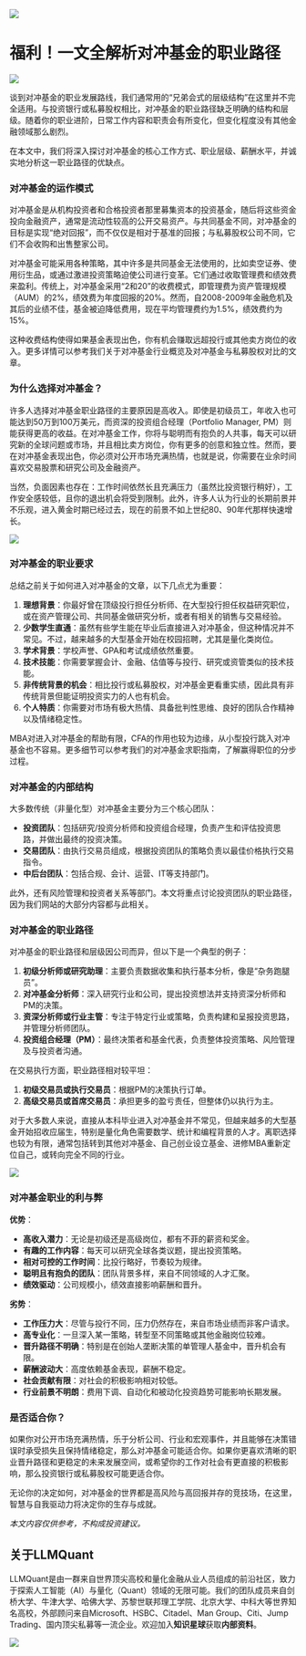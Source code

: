 ![](https://fastly.jsdelivr.net/gh/bucketio/img11@main/2024/10/21/1729466068183-23134fce-3131-4262-b18c-f378d71af4f6.gif)

# 福利！一文全解析对冲基金的职业路径

![](https://fastly.jsdelivr.net/gh/bucketio/img9@main/2024/10/20/1729465031968-b3c8959e-1d37-4b8a-91b1-b0b0dfe25143.png)

谈到对冲基金的职业发展路线，我们通常用的“兄弟会式的层级结构”在这里并不完全适用。与投资银行或私募股权相比，对冲基金的职业路径缺乏明确的结构和层级。随着你的职业进阶，日常工作内容和职责会有所变化，但变化程度没有其他金融领域那么剧烈。

在本文中，我们将深入探讨对冲基金的核心工作方式、职业层级、薪酬水平，并诚实地分析这一职业路径的优缺点。

### 对冲基金的运作模式

对冲基金是从机构投资者和合格投资者那里募集资本的投资基金，随后将这些资金投向金融资产，通常是流动性较高的公开交易资产。与共同基金不同，对冲基金的目标是实现“绝对回报”，而不仅仅是相对于基准的回报；与私募股权公司不同，它们不会收购和出售整家公司。

对冲基金可能采用各种策略，其中许多是共同基金无法使用的，比如卖空证券、使用衍生品，或通过激进投资策略迫使公司进行变革。它们通过收取管理费和绩效费来盈利。传统上，对冲基金采用“2和20”的收费模式，即管理费为资产管理规模（AUM）的2%，绩效费为年度回报的20%。然而，自2008-2009年金融危机及其后的业绩不佳，基金被迫降低费用，现在平均管理费约为1.5%，绩效费约为15%。

这种收费结构使得如果基金表现出色，你有机会赚取远超投行或其他卖方岗位的收入。更多详情可以参考我们关于对冲基金行业概览及对冲基金与私募股权对比的文章。

### 为什么选择对冲基金？

许多人选择对冲基金职业路径的主要原因是高收入。即使是初级员工，年收入也可能达到50万到100万美元，而资深的投资组合经理（Portfolio Manager, PM）则能获得更高的收益。在对冲基金工作，你将与聪明而有抱负的人共事，每天可以研究新的全球问题或市场，并且相比卖方岗位，你有更多的创意和独立性。然而，要在对冲基金表现出色，你必须对公开市场充满热情，也就是说，你需要在业余时间喜欢交易股票和研究公司及金融资产。

当然，负面因素也存在：工作时间依然长且充满压力（虽然比投资银行稍好），工作安全感较低，且你的退出机会将受到限制。此外，许多人认为行业的长期前景并不乐观，进入黄金时期已经过去，现在的前景不如上世纪80、90年代那样快速增长。


![](https://fastly.jsdelivr.net/gh/bucketio/img13@main/2024/12/20/1734730631357-1f33c0b7-f87e-485b-b354-b01c81cbcdd1.png)


### 对冲基金的职业要求

总结之前关于如何进入对冲基金的文章，以下几点尤为重要：

1. **理想背景**：你最好曾在顶级投行担任分析师、在大型投行担任权益研究职位，或在资产管理公司、共同基金做研究分析，或者有相关的销售与交易经验。
2. **少数学生直通**：虽然有些学生能在毕业后直接进入对冲基金，但这种情况并不常见。不过，越来越多的大型基金开始在校园招聘，尤其是量化类岗位。
3. **学术背景**：学校声誉、GPA和考试成绩依然重要。
4. **技术技能**：你需要掌握会计、金融、估值等与投行、研究或资管类似的技术技能。
5. **非传统背景的机会**：相比投行或私募股权，对冲基金更看重实绩，因此具有非传统背景但能证明投资实力的人也有机会。
6. **个人特质**：你需要对市场有极大热情、具备批判性思维、良好的团队合作精神以及情绪稳定性。

MBA对进入对冲基金的帮助有限，CFA的作用也较为边缘，从小型投行跳入对冲基金也不容易。更多细节可以参考我们的对冲基金求职指南，了解赢得职位的分步过程。

### 对冲基金的内部结构

大多数传统（非量化型）对冲基金主要分为三个核心团队：

- **投资团队**：包括研究/投资分析师和投资组合经理，负责产生和评估投资思路，并做出最终的投资决策。
- **交易团队**：由执行交易员组成，根据投资团队的策略负责以最佳价格执行交易指令。
- **中后台团队**：包括合规、会计、运营、IT等支持部门。

此外，还有风险管理和投资者关系等部门。本文将重点讨论投资团队的职业路径，因为我们网站的大部分内容都与此相关。

### 对冲基金的职业路径

对冲基金的职业路径和层级因公司而异，但以下是一个典型的例子：

1. **初级分析师或研究助理**：主要负责数据收集和执行基本分析，像是“杂务跑腿员”。
2. **对冲基金分析师**：深入研究行业和公司，提出投资想法并支持资深分析师和PM的决策。
3. **资深分析师或行业主管**：专注于特定行业或策略，负责构建和呈报投资思路，并管理分析师团队。
4. **投资组合经理（PM）**：最终决策者和基金代表，负责整体投资策略、风险管理及与投资者沟通。

在交易执行方面，职业路径相对较平坦：

1. **初级交易员或执行交易员**：根据PM的决策执行订单。
2. **高级交易员或首席交易员**：承担更多的盈亏责任，但整体仍以执行为主。

对于大多数人来说，直接从本科毕业进入对冲基金并不常见，但越来越多的大型基金开始招收应届生，特别是量化角色需要数学、统计和编程背景的人才。离职选择也较为有限，通常包括转到其他对冲基金、自己创业设立基金、进修MBA重新定位自己，或转向完全不同的行业。


![](https://fastly.jsdelivr.net/gh/bucketio/img4@main/2024/12/20/1734730651991-3ad63169-a5f5-4df3-8b53-e9885fc34775.png)


### 对冲基金职业的利与弊

**优势**：

- **高收入潜力**：无论是初级还是高级岗位，都有不菲的薪资和奖金。
- **有趣的工作内容**：每天可以研究全球各类议题，提出投资策略。
- **相对可控的工作时间**：比投行略好，节奏较为规律。
- **聪明且有抱负的团队**：团队背景多样，来自不同领域的人才汇聚。
- **绩效驱动**：公司规模小，绩效直接影响薪酬和晋升。

**劣势**：

- **工作压力大**：尽管与投行不同，压力仍然存在，来自市场业绩而非客户请求。
- **高专业化**：一旦深入某一策略，转型至不同策略或其他金融岗位较难。
- **晋升路径不明确**：特别是在创始人垄断决策的单管理人基金中，晋升机会有限。
- **薪酬波动大**：高度依赖基金表现，薪酬不稳定。
- **社会贡献有限**：对社会的积极影响相对较低。
- **行业前景不明朗**：费用下调、自动化和被动化投资趋势可能影响长期发展。

### 是否适合你？

如果你对公开市场充满热情，乐于分析公司、行业和宏观事件，并且能够在决策错误时承受损失且保持情绪稳定，那么对冲基金可能适合你。如果你更喜欢清晰的职业晋升路径和更稳定的未来发展空间，或希望你的工作对社会有更直接的积极影响，那么投资银行或私募股权可能更适合你。

无论你的决定如何，对冲基金的世界都是高风险与高回报并存的竞技场，在这里，智慧与自我驱动力将决定你的生存与成就。

*本文内容仅供参考，不构成投资建议。*


## 关于LLMQuant

LLMQuant是由一群来自世界顶尖高校和量化金融从业人员组成的前沿社区，致力于探索人工智能（AI）与量化（Quant）领域的无限可能。我们的团队成员来自剑桥大学、牛津大学、哈佛大学、苏黎世联邦理工学院、北京大学、中科大等世界知名高校，外部顾问来自Microsoft、HSBC、Citadel、Man Group、Citi、Jump Trading、国内顶尖私募等一流企业。欢迎加入**知识星球**获取**内部资料**。




![](https://fastly.jsdelivr.net/gh/bucketio/img2@main/2024/12/19/1734651805067-ed56831e-193d-4e46-a06d-276a0b318786.JPG)
